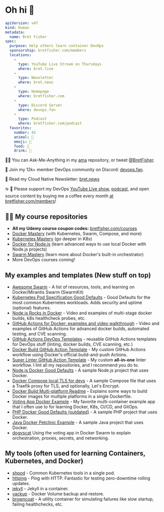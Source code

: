 # Oh hi 👋

```yaml
apiVersion: v47
kind: Human
metadata:
  name: Bret Fisher
spec:
  purpose: Help others learn container DevOps
  sponsorship: bretfisher.com/members
  locations:
    - 
      type: YouTube Live Stream on Thursdays
      where: bret.live
    - 
      type: Newsletter
      where: bret.news
    - 
      type: Homepage
      where: bretfisher.com
    - 
      type: Discord Server
      where: devops.fan
    -
      type: Podcast
      where: bretfisher.com/podcast
  favorites:
    number: 42
    animal: 🐶
    emoji: 🤦
    food: 🥩
    drink: 🥃
```

🙋‍♀️ You can Ask-Me-Anything in my [ama](https://github.com/BretFisher/ama) repository, or tweet [@BretFisher](https://twitter.com/BretFisher).

💬 Join my 12k+ member DevOps community on Discord: [devops.fan](https://devops.fan/).

📰 Read my Cloud Native Newsletter: [bret.news](https://bret.news)

☕️ 🤑 Please support my DevOps [YouTube Live show](https://bret.live), [podcast](https://www.bretfisher.com/podcast), and open source content by buying me a coffee every month [at bretfisher.com/members](https://bretfisher.com/members)!

## 🧑‍🏫 My course repositories

- **All my Udemy course coupon codes:** [bretfisher.com/courses](https://bretfisher.com/courses)
- [Docker Mastery](https://github.com/BretFisher/udemy-docker-mastery) (with Kubernetes, Swarm, Compose, and more)
- [Kubernetes Mastery](https://github.com/BretFisher/kubernetes-mastery) (go deeper in K8s)
- [Docker for Node.js](https://github.com/BretFisher/docker-mastery-for-nodejs) (learn advanced ways to use local Docker with Node.js projects)
- [Swarm Mastery]((https://github.com/BretFisher/udemy-docker-mastery)) (learn more about Docker's built-in orchestrator)
- More DevOps courses coming!

## My examples and templates (New stuff on top)

- [Awesome Swarm](https://github.com/BretFisher/awesome-swarm) - A list of resources, tools, and learning on Docker/Mirantis Swarm (SwarmKit)
- [Kubernetes Pod Specification Good Defaults](https://github.com/BretFisher/podspec) - Good Defaults for the most common Kubernetes workloads. Adds security and uptime (optional) features.
- [Node.js Rocks in Docker](https://github.com/BretFisher/nodejs-rocks-in-docker) -
Video and examples of multi-stage docker builds, k8s healthcheck probes, etc.
- [GitHub Actions for Docker: examples and video walkthrough](https://github.com/BretFisher/docker-ci-automation) -
Video and examples of GitHub Actions for advanced docker builds, automated testing, and CVE scanning.
- [GitHub Actions DevOps Templates](https://github.com/BretFisher/github-actions-templates) -
reusable GitHub Actions templates for DevOps stuff (linting, docker builds, CVE scanning, etc.)
- [Docker Build GitHub Action Template](https://github.com/BretFisher/docker-build-workflow) -
My custom GitHub Actions workflow using Docker's official build-and-push Actions.
- [Super Linter GitHub Action Template](https://github.com/BretFisher/super-linter-workflow) -
My custom **all-in-one** linter workflow. I lint all my repositories, and I recommend you do to.
- [Node.js Docker Good Defaults](https://github.com/BretFisher/node-docker-good-defaults) -
A sample Node.js project that uses Docker.
- [Docker Compose local TLS for devs](https://github.com/BretFisher/compose-dev-tls) -
A sample Compose file that uses a Traefik proxy for TLS, and optionally, Let's Encrypt.
- [Docker Build Multi-platform Readme](https://github.com/BretFisher/multi-platform-docker-build) -
Explains some ways to build Docker images for multiple platforms in a single Dockerfile.
- [Voting App Docker Example](https://github.com/BretFisher/example-voting-app) -
My favorite multi-container example app that I often use to for learning Docker, K8s, CI/CD, and GitOps.
- [PHP Docker Good Defaults (outdated)](https://github.com/BretFisher/php-docker-good-defaults) -
A sample PHP project that uses Docker.
- [Java Docker Petclinic Example](https://github.com/BretFisher/petclinic) -
A sample Java project that uses Docker.
- [dogvscat](https://github.com/BretFisher/dogvscat)
Using the voting app in Docker Swarm to explain orchestration, proxies, secrets, and networking.

## My tools (often used for learning Containers, Kubernetes, and Docker)

- [shpod](https://github.com/BretFisher/shpod) -
Common Kubernetes tools in a single pod.
- [httping](https://github.com/BretFisher/httping-docker) -
Ping with HTTP. Fantastic for testing zero-downtime rolling updates.
- [jekyll](https://github.com/BretFisher/jekyll-serve) -
Jekyll in a container.
- [vackup](https://github.com/BretFisher/docker-vackup) -
Docker Volume backup and restore.
- [browncoat](https://github.com/BretFisher/browncoat) -
A utility container for simulating failures like slow startup, failing healthchecks, etc.
